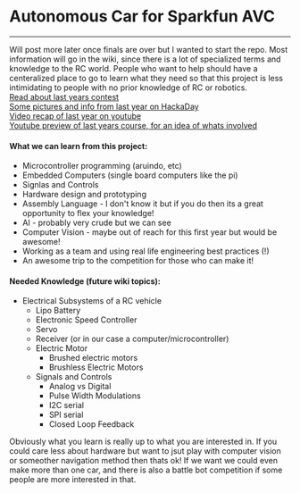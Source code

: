 # Autonomous Car for Sparkfun AVC

---
Will post more later once finals are over but I wanted to start the repo. Most information will go in the wiki, since there is a lot of  specialized terms and knowledge to the RC world. People who want to help should have a centeralized place to go to learn what they need so that this project is less intimidating to people with no prior knowledge of RC or robotics.
</br> [Read about last years contest](avc.sparkfun.com/2015)
</br> [Some pictures and info from last year on HackaDay](hackaday.io/project/6404/logs)
</br> [Video recap of last year on youtube](www.youtube.com/watch?v=tZ3fpZFWHDM)
</br> [Youtube preview of last years course, for an idea of whats involved](www.youtube.com/watch?v=ZOcVDljZUFs)


#### What we can learn from this project:
  * Microcontroller programming (aruindo, etc)
  * Embedded Computers (single board computers like the pi)
  * Signlas and Controls
  * Hardware design and prototyping
  * Assembly Language - I don't know it but if you do then its a great opportunity to flex your knowledge!
  * AI - probably very crude but we can see
  * Computer Vision - maybe out of reach for this first year but would be awesome!
  * Working as a team and using real life engineering best practices (!)
  * An awesome trip to the competition for those who can make it!

#### Needed Knowledge (future wiki topics):
* Electrical Subsystems of a RC vehicle
  * Lipo Battery
  * Electronic Speed Controller
  * Servo
  * Receiver (or in our case a computer/microcontroller)
  * Electric Motor
    * Brushed electric motors
    * Brushless Electric Motors
  * Signals and Controls
    * Analog vs Digital
    * Pulse Width Modulations
    * I2C serial
    * SPI serial
    * Closed Loop Feedback

Obviously what you learn is really up to what you are interested in. If you could care less about hardware but want to jsut play with computer vision or someother navigation method then thats ok! If we want we could even make more than one car, and there is also a battle bot competition if some people are more interested in that.
